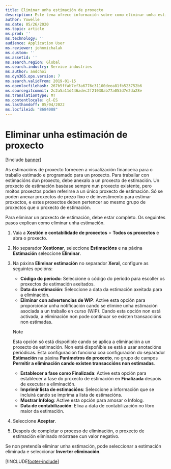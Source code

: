```yaml
---
title: Eliminar unha estimación de proxecto
description: Este tema ofrece información sobre como eliminar unha estimación do proxecto unha vez finalizado.
author: Yowelle
ms.date: 05/26/2020
ms.topic: article
ms.prod: ''
ms.technology: ''
audience: Application User
ms.reviewer: johnmichalak
ms.custom: ''
ms.assetid: ''
ms.search.region: Global
ms.search.industry: Service industries
ms.author: andchoi
ms.dyn365.ops.version: 7
ms.search.validFrom: 2019-01-15
ms.openlocfilehash: 267b5ffab7ef3a6776c31100deea81fb523752b6
ms.sourcegitcommit: 2c2a5a11d446adec2f21030ab77a053d7e2da28e
ms.translationtype: MT
ms.contentlocale: gl-ES
ms.lasthandoff: 05/04/2022
ms.locfileid: "8684088"
---
```

# <a name="eliminate-a-project-estimate"></a>Eliminar unha estimación de proxecto

[!include [banner](../includes/banner.md)]

As estimacións de proxecto fornecen a visualización financeira para o traballo estimado e programado para un proxecto. Para traballar con estimacións dun proxecto, debe anexalo a un proxecto de estimación. Un proxecto de estimación baséase sempre nun proxecto existente, pero moitos proxectos poden referirse a un único proxecto de estimación. Só se poden anexar proxectos de prezo fixo e de investimento para estimar proxectos, e estes proxectos deben pertencer ao mesmo grupo de proxectos que o proxecto de estimación.

Para eliminar un proxecto de estimación, debe estar completo. Os seguintes pasos explican como eliminar unha estimación.

1. Vaia a **Xestión e contabilidade de proxectos** > **Todos os proxectos** e abra o proxecto. 
2. No separador **Xestionar**, seleccione **Estimacións** e na páxina **Estimación** seleccione **Eliminar**.
3. Na páxina **Eliminar estimación** no separador **Xeral**, configure as seguintes opcións:

   - **Código do período**: Seleccione o código do período para escoller os proxectos de estimación axeitados. 
   - **Data da estimación**: Seleccione a data da estimación axeitada para a eliminación.
   - **Eliminar con advertencias de WIP**: Active esta opción para proporcionar unha notificación cando se elimine unha estimación asociada a un traballo en curso (WIP). Cando esta opción non está activada, a eliminación non pode continuar se existen transaccións non estimadas. 
   > [!NOTE]
   > Esta opción só está dispoñible cando se aplica a eliminación a un proxecto de estimación. Non está dispoñible se está a usar anotacións periódicas. Esta configuración funciona coa configuración do separador **Estimación** na páxina **Parámetros do proxecto**, no grupo de campos **Permitir a eliminación cando existen transaccións non estimadas**.
   - **Establecer a fase como Finalizada**: Active esta opción para establecer a fase do proxecto de estimación en **Finalizada** despois de executar a eliminación.
   - **Imprimir lista de estimacións**: Seleccione a información que se incluirá cando se imprima a lista de estimacións.
   - **Mostrar Infolog**: Active esta opción para amosar o Infolog.
   - **Data de contabilización**: Elixa a data de contabilización no libro maior da estimación.

4.  Seleccione **Aceptar**.
5. Despois de completar o proceso de eliminación, o proxecto de estimación eliminado móstrase cun valor negativo. 

Se non pretendía eliminar unha estimación, pode seleccionar a estimación eliminada e seleccionar **Inverter eliminación**.   


[!INCLUDE[footer-include](../includes/footer-banner.md)]